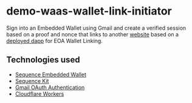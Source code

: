 # demo-waas-wallet-link-initiator
Sign into an Embedded Wallet using Gmail and create a verified session based on a proof and nonce that links to another [website](https://0xsequence-demos.github.io/demo-waas-wallet-link/) based on a [deployed dapp](https://github.com/0xsequence-demos/demo-waas-wallet-link) for EOA Wallet Linking.

## Technologies used
- [Sequence Embedded Wallet](https://docs.sequence.xyz/solutions/wallets/embedded-wallet/overview)
- [Sequence Kit](https://docs.sequence.xyz/solutions/wallets/sequence-kit/overview)
- [Gmail OAuth Authentication](https://docs.sequence.xyz/solutions/builder/embedded-wallet/google-configuration)
- [Cloudflare Workers](https://cloudflare.com/)
